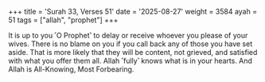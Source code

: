 +++
title = 'Surah 33, Verses 51'
date = '2025-08-27'
weight = 3584
ayah = 51
tags = ["allah", "prophet"]
+++

It is up to you ˹O Prophet˺ to delay or receive whoever you please of your wives. There is no blame on you if you call back any of those you have set aside. That is more likely that they will be content, not grieved, and satisfied with what you offer them all. Allah ˹fully˺ knows what is in your hearts. And Allah is All-Knowing, Most Forbearing.